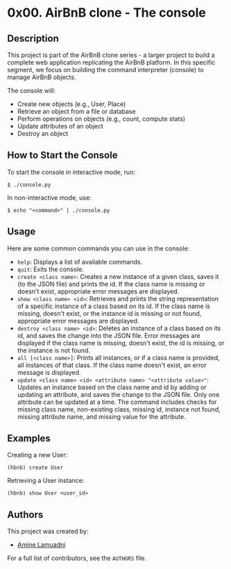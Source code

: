 # 0x00. AirBnB clone - The console

## Description

This project is part of the AirBnB clone series - a larger project to build a complete web application replicating the AirBnB platform. In this specific segment, we focus on building the command interpreter (console) to manage AirBnB objects.

The console will:
- Create new objects (e.g., User, Place)
- Retrieve an object from a file or database
- Perform operations on objects (e.g., count, compute stats)
- Update attributes of an object
- Destroy an object

## How to Start the Console

To start the console in interactive mode, run:

```
$ ./console.py
```

In non-interactive mode, use:

```
$ echo "<command>" | ./console.py
```

## Usage

Here are some common commands you can use in the console:

- `help`: Displays a list of available commands.
- `quit`: Exits the console.
- `create <class name>`: Creates a new instance of a given class, saves it (to the JSON file) and prints the id. If the class name is missing or doesn't exist, appropriate error messages are displayed.
- `show <class name> <id>`: Retrieves and prints the string representation of a specific instance of a class based on its id. If the class name is missing, doesn't exist, or the instance id is missing or not found, appropriate error messages are displayed.
- `destroy <class name> <id>`: Deletes an instance of a class based on its id, and saves the change into the JSON file. Error messages are displayed if the class name is missing, doesn't exist, the id is missing, or the instance is not found.
- `all [<class name>]`: Prints all instances, or if a class name is provided, all instances of that class. If the class name doesn't exist, an error message is displayed.
- `update <class name> <id> <attribute name> "<attribute value>"`: Updates an instance based on the class name and id by adding or updating an attribute, and saves the change to the JSON file. Only one attribute can be updated at a time. The command includes checks for missing class name, non-existing class, missing id, instance not found, missing attribute name, and missing value for the attribute.

## Examples

Creating a new User:

```
(hbnb) create User
```

Retrieving a User instance:

```
(hbnb) show User <user_id>
```

## Authors

This project was created by:
- [Amine Lamuadni](https://github.com/aminelamuadni/)

For a full list of contributors, see the `AUTHORS` file.
